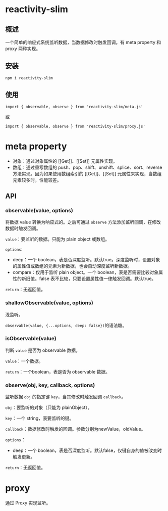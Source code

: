 # reactivity-slim

## 概述

一个简单的响应式系统监听数据，当数据修改时触发回调。有 meta property 和 proxy 两种实现。

## 安装

`npm i reactivity-slim`

## 使用
`import { observable, observe } from 'reactivity-slim/meta.js'`

或

`import { observable, observe } from 'reactivity-slim/proxy.js'`

# meta property

* 对象：通过对象属性的 [[Get]]、[[Set]] 元属性实现。
* 数组：通过重写数组的 push、pop、shift、unshift、splice、sort、reverse 方法实现。因为如果使用数组索引的 [[Get]]、[[Set]] 元属性来实现，当数组元素较多时，性能较差。

## API

### observable(value, options)

将数据 value 转换为响应式的。之后可通过 `observe` 方法添加监听回调，在修改数据时触发回调。

`value`：要监听的数据。只能为 plain object 或数组。

`options`:

* deep：一个 boolean，表是否深度监听。默认true。深度监听时，设置对象的属性值或数组的元素为新数据，也会自动深度监听新数据。
* compare：仅用于监听 plain object。一个 boolean，表是否需要比较对象属性的新旧值。false 表不比较，只要设置属性值一律触发回调。默认true。

`return`：无返回值。

### shallowObservable(value, options)

浅监听。

`observable(value, {...options, deep: false})`的语法糖。

### isObservable(value)

判断 `value` 是否为 observable 数据。

`value`：一个数据。

`return`：一个boolean，表是否为 observable 数据。

### observe(obj, key, callback, options)

监听数据 `obj` 的指定键 `key`，当其修改时触发回调 `callback`。

`obj`：要监听的对象（只能为 plainObject）。

`key`：一个 string，表要监听的键。

`callback`：数据修改时触发的回调。参数分别为newValue，oldValue。

`options`：

* deep：一个 boolean，表是否深度监听。默认false，仅键自身的值被改变时触发更新。

`return`：无返回值。

# proxy

通过 Proxy 实现监听。

